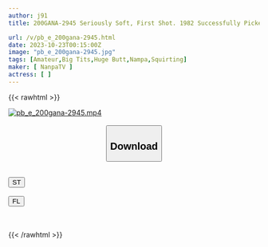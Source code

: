 ```yaml
---
author: j91
title: 200GANA-2945 Seriously Soft, First Shot. 1982 Successfully Picked Up A Glamorous And Beautiful Office Lady! After We Had Some Drinks At The Hotel And Got Into A Good Atmosphere, I Closed The Distance And Touched Her Pink Nipples, And She Let Out A Sweet Sigh, Getting Her Pussy Wet And Going Crazy! (Nana-Ae Noa)

url: /v/pb_e_200gana-2945.html
date: 2023-10-23T00:15:00Z
image: "pb_e_200gana-2945.jpg"
tags: [Amateur,Big Tits,Huge Butt,Nampa,Squirting]
maker: [ NanpaTV ]
actress: [ ]
---
```



{{< rawhtml >}}

<div class="video" data-videoid="KJl19yaWWxC0e8X">
    <a href="javascript:;">
        <img src="https://my.j91.asia/v/pb_e_200gana-2945.jpg" width="WIDTH" height="HEIGHT" alt="pb_e_200gana-2945.mp4" loading="lazy">
    </a>
</div>

<script type="text/javascript" src="https://j91.asia/asset/on-demand-st.js"></script>

<br>
  <link rel="stylesheet" href="https://j91.asia/asset/bs5.css">
  
  <center>
  <button class="btn btn-primary" type="button" data-bs-toggle="collapse" data-bs-target=".multi-collapse" aria-expanded="false" aria-controls="multiCollapseExample1 multiCollapseExample2"><h2>Download</h2></button></center>
</p>
<div class="row">
  <div class="col">
    <div class="collapse multi-collapse" id="multiCollapseExample1">
      <div class="card card-body">
	      	      <br>
<div class="buttons">  
<a href="https://streamtape.to/v/KJl19yaWWxC0e8X"><button class="btn-hover color-3"><i class="fa fa-download"></i> ST</button></a></div>
    </div>
  </div>
</div>
  <div class="col">
    <div class="collapse multi-collapse" id="multiCollapseExample2">
      <div class="card card-body">
	      <br>
<div class="buttons">
    <a href="https://filelions.online/f/n0jzo272w7ym"><button class="btn-hover color-9"><i class="fa fa-download"></i> FL</button></a></div>
<br><br>
      </div>
    </div>
  </div>
</div>

{{< /rawhtml >}}